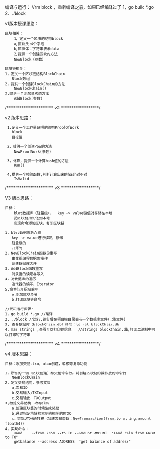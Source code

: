 
编译与运行：
//rm block ，重新编译之前，如果已经编译过了
1，go build *.go
2，./block


v1版本授课思路：

    区块相关：
        1，定义一个区块的结构block
        a,区块头:6个字段
        b,区块体：字符串表示data
        2,提供一个创建区块的方法
        NewBlock（参数）

    区块链相关：
    1，定义一个区块链结构BlockChain
       Block数组
    2，提供一个创建BlockChain的方法
        NewBlockChain()
    3,提供一个添加区块的方法
        AddBlock(参数)



/********************** v2 ******************/

v2 版本思路：

     1.定义一个工作量证明的结构ProofOfWork
       block
       目标值

     2，提供一个创建Pow的方法
        NewProofWork(参数)

     3，计算，提供一个计算hash值的方法
        Run()

     4,提供一个校验函数,判断计算出来的hash对不对
        IsValid


/********************** v3 ******************/

V3 版本思路：

    目标：
        blot数据库（轻量级），  key -> value键值对存储在本地
        把区块链持久化到本地
        实现命令添加区块，打印区块链

    1，blot数据库的介绍
       key -> value进行读取，存储
       轻量级的
       开源的
    2，NewBlockChain函数的重写
       由数组编程数据库操作
       创建数据库文件
    3，AddBlock函数重写
       对数据的读取与写入
    4，对数据库的遍历
       迭代器的编写，Iterator
    5,命令行介绍及编写
       a.添加区块命令
       b.打印区块链命令

    //代码运行步骤：
    1，go build *.go //编译
    2, ./block //运行,运行后在项目根目录会有一个数据库文件(.db文件)
    3, 查看数据库（blockChain.db）命令：ls -al blockChain.db
    4，man strings ,查看可以打印的信息   //strings blockChain.db,打印二进制中可以打印的字符串


/********************** v4 ******************/

v4 版本思路：

    目标：添加交易utxo，utxo创建，转移等复杂功能

    1，所有的一切（区块创建）都交给命令行。将创建区块链的操作放到命令行
       NewBlockChain
    2，定义交易结构，参考文档
       a,交易ID
       b.交易输入:TXInput
       c,交易输出：TXOutput
    3,根据交易结构，改写代码
       a.创建区块链的时候生成奖励
       b,通过指定地址检索到他相关的UTXO
       c，实现UTXO的转移（创建交易函数：NewTransaction(from,to string,amount float64)）
    4，实现命令：
        send    --from From --to TO --amount AMOUNT  "send coin from FROM to TO"
        getbalance --address ADDRESS  "get balance of address"





